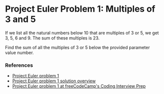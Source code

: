 <h1>Project Euler Problem 1: Multiples of 3 and 5</h1>

<p>If we list all the natural numbers below 10 that are multiples of 3 or 5, we get 3, 5, 6 and 9. The sum of these multiples is 23.</p>

<p>Find the sum of all the multiples of 3 or 5 below the provided parameter value number.</p>

<h3>References</h3>

<ul>
  <li><a href="https://projecteuler.net/problem=1">
    Project Euler problem 1
  </a></li>

  <li><a href="https://projecteuler.net/overview=001">
    Project Euler problem 1 solution overview
  </a></li>

  <li><a href="https://www.freecodecamp.org/learn/coding-interview-prep/project-euler/problem-1-multiples-of-3-and-5">
    Project Euler problem 1 at freeCodeCamp's Coding Interview Prep
  </a></li>
</ul>

